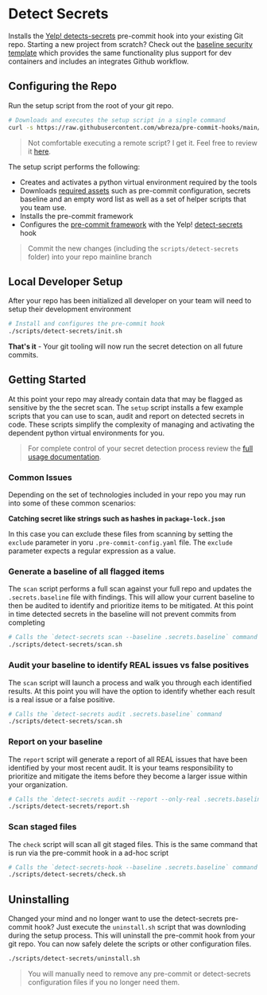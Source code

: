 # Detect Secrets

Installs the [Yelp! detects-secrets](https://github.com/yelp/detect-secrets) pre-commit hook into your existing Git repo.
Starting a new project from scratch? Check out the [baseline security template](https://github.com/wbreza/baseline-security-seed) which provides the same functionality plus support for dev containers and includes an integrates Github workflow.

## Configuring the Repo

Run the setup script from the root of your git repo.

```bash
# Downloads and executes the setup script in a single command
curl -s https://raw.githubusercontent.com/wbreza/pre-commit-hooks/main/detect-secrets/scripts/setup.sh | bash
```

> Not comfortable executing a remote script?  I get it.  Feel free to review it [here](https://github.com/wbreza/pre-commit-hooks/blob/dev/detect-secrets/scripts/setup.sh).

The setup script performs the following:

- Creates and activates a python virtual environment required by the tools
- Downloads [required assets](https://github.com/wbreza/pre-commit-hooks/tree/main/detect-secrets) such as pre-commit configuration, secrets baseline and an empty word list as well as a set of helper scripts that you team use.
- Installs the pre-commit framework
- Configures the [pre-commit framework](https://www.pre-commit.com) with the Yelp! [detect-secrets](https://github.com/yelp/detect-secrets) hook

> Commit the new changes (including the `scripts/detect-secrets` folder) into your repo mainline branch

## Local Developer Setup

After your repo has been initialized all developer on your team will need to setup their development environment

```bash
# Install and configures the pre-commit hook
./scripts/detect-secrets/init.sh
```

**That's it** - Your git tooling will now run the secret detection on all future commits. 

## Getting Started

At this point your repo may already contain data that may be flagged as sensitive by the the secret scan.
The `setup` script installs a few example scripts that you can use to scan, audit and report on detected secrets in code.
These scripts simplify the complexity of managing and activating the dependent python virtual environments for you.

> For complete control of your secret detection process review the [full usage documentation](https://github.com/yelp/detect-secrets#usage).

### Common Issues

Depending on the set of technologies included in your repo you may run into some of these common scenarios:

**Catching secret like strings such as hashes in `package-lock.json`**

In this case you can exclude these files from scanning by setting the `exclude` parameter in yoru `.pre-commit-config.yaml` file.
The `exclude` parameter expects a regular expression as a value.

### Generate a baseline of all flagged items

The `scan` script performs a full scan against your full repo and updates the `.secrets.baseline` file with findings.
This will allow your current baseline to then be audited to identify and prioritize items to be mitigated.
At this point in time detected secrets in the baseline will not prevent commits from completing

```bash
# Calls the `detect-secrets scan --baseline .secrets.baseline` command
./scripts/detect-secrets/scan.sh
```

### Audit your baseline to identify REAL issues vs false positives

The `scan` script will launch a process and walk you through each identified results. 
At this point you will have the option to identify whether each result is a real issue or a false positive.

```bash
# Calls the `detect-secrets audit .secrets.baseline` command
./scripts/detect-secrets/scan.sh
```

### Report on your baseline

The `report` script will generate a report of all REAL issues that have been identified by your most recent audit.
It is your teams responsibility to prioritize and mitigate the items before they become a larger issue within your organization.

```bash
# Calls the `detect-secrets audit --report --only-real .secrets.baseline` command
./scripts/detect-secrets/report.sh
```

### Scan staged files

The `check` script will scan all git staged files.
This is the same command that is run via the pre-commit hook in a ad-hoc script

```bash
# Calls the `detect-secrets-hook --baseline .secrets.baseline` command
./scripts/detect-secrets/check.sh
```

## Uninstalling

Changed your mind and no longer want to use the detect-secrets pre-commit hook?
Just execute the `uninstall.sh` script that was downloding during the setup process.
This will uninstall the pre-commit hook from your git repo.
You can now safely delete the scripts or other configuration files.

```bash
./scripts/detect-secrets/uninstall.sh
```

> You will manually need to remove any pre-commit or detect-secrets configuration files if you no longer need them.
